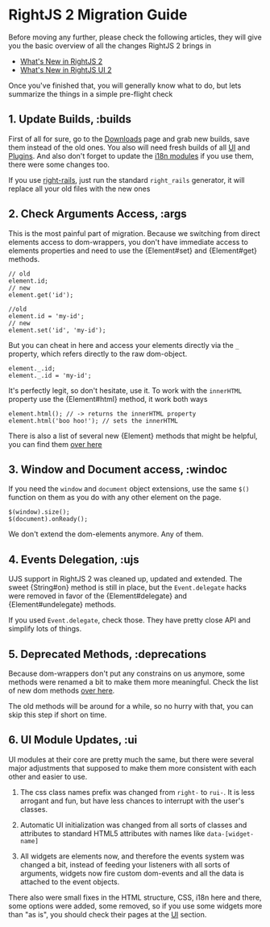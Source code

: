 # RightJS 2 Migration Guide

Before moving any further, please check the following articles, they will give
you the basic overview of all the changes RightJS 2 brings in

 * [What's New in RightJS 2](/tutorials/what-new-in-rjs2)
 * [What's New in RightJS UI 2](/tutorials/what-new-in-rui2)

Once you've finished that, you will generally know what to do, but lets
summarize the things in a simple pre-flight check



## 1. Update Builds, :builds

First of all for sure, go to the [Downloads](/download) page and grab new
builds, save them instead of the old ones. You also will need fresh builds
of all [UI](/ui) and [Plugins](/plugins). And also don't forget to update
the [i18n modules](http://github.com/rightjs/rightjs-ui/tree/master/i18n/) if
you use them, there were some changes too.

If you use [right-rails](http://github.com/MadRabbit/right-rails), just run
the standard `right_rails` generator, it will replace all your old files with
the new ones



## 2. Check Arguments Access, :args

This is the most painful part of migration. Because we switching from direct
elements access to dom-wrappers, you don't have immediate access to elements
properties and need to use the {Element#set} and {Element#get} methods.

    // old
    element.id;
    // new
    element.get('id');

    //old
    element.id = 'my-id';
    // new
    element.set('id', 'my-id');

But you can cheat in here and access your elements directly via the `_`
property, which refers directly to the raw dom-object.

    element._.id;
    element._.id = 'my-id';

It's perfectly legit, so don't hesitate, use it. To work with the `innerHTML`
property use the {Element#html} method, it work both ways

    element.html(); // -> returns the innerHTML property
    element.html('boo hoo!'); // sets the innerHTML

There is also a list of several new {Element} methods that might be helpful,
you can find them [over here](/tutorials/what-new-in-rjs2#new-dom-methods)


## 3. Window and Document access, :windoc

If you need the `window` and `document` object extensions, use the same `$()`
function on them as you do with any other element on the page.

    $(window).size();
    $(document).onReady();

We don't extend the dom-elements anymore. Any of them.


## 4. Events Delegation, :ujs

UJS support in RightJS 2 was cleaned up, updated and extended. The sweet
{String#on} method is still in place, but the `Event.delegate` hacks were
removed in favor of the {Element#delegate} and {Element#undelegate} methods.

If you used `Event.delegate`, check those. They have pretty close API and
simplify lots of things.


## 5. Deprecated Methods, :deprecations

Because dom-wrappers don't put any constrains on us anymore, some methods were
renamed a bit to make them more meaningful. Check the list of new dom methods
[over here](/tutorials/what-new-in-rjs2#new-dom-methods).

The old methods will be around for a while, so no hurry with that, you can
skip this step if short on time.


## 6. UI Module Updates, :ui

UI modules at their core are pretty much the same, but there were several
major adjustments that supposed to make them more consistent with each other
and easier to use.

 1. The css class names prefix was changed from `right-` to `rui-`. It is less
    arrogant and fun, but have less chances to interrupt with the user's
    classes.

 2. Automatic UI initialization was changed from all sorts of classes and
    attributes to standard HTML5 attributes with names like
    `data-[widget-name]`

 3. All widgets are elements now, and therefore the events system was changed
    a bit, instead of feeding your listeners with all sorts of arguments,
    widgets now fire custom dom-events and all the data is attached to the
    event objects.

There also were small fixes in the HTML structure, CSS, i18n here and there,
some options were added, some removed, so if you use some widgets more than
"as is", you should check their pages at the [UI](/ui) section.

